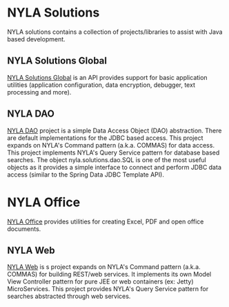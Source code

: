 # NYLA Solutions
NYLA solutions contains a collection of projects/libraries to assist with Java based development.

## NYLA Solutions Global

[NYLA Solutions Global](https://github.com/nyla-solutions/nyla/tree/master/nyla.solutions.global) is an API provides support for basic application utilities (application configuration, 
data encryption, debugger, text processing and more).
 
## NYLA DAO

[NYLA DAO](https://github.com/nyla-solutions/nyla/tree/master/nyla.solutions.dao) project is a simple Data Access Object (DAO) abstraction.
There are default implementations for the JDBC based access. 
This project expands on NYLA's Command pattern (a.k.a. COMMAS) for 
data access. This project implements NYLA's Query Service pattern for database based searches. The object nyla.solutions.dao.SQL is one of the most useful objects as it provides a simple interface to connect and perform JDBC data access (similar to the Spring Data JDBC Template API).

# NYLA Office

[NYLA Office](https://github.com/nyla-solutions/nyla/tree/master/nyla.solutions.office) provides utilities for creating Excel, PDF and open office documents.


## NYLA Web

[NYLA Web](https://github.com/nyla-solutions/nyla/tree/master/nyla.solutions.global.web) is s project expands on NYLA's Command pattern (a.k.a. COMMAS) for building REST/web services. It implements its own Model View Controller pattern for pure JEE or web containers (ex: Jetty) MicroServices. This project provides NYLA's Query Service pattern for searches abstracted through web services.


